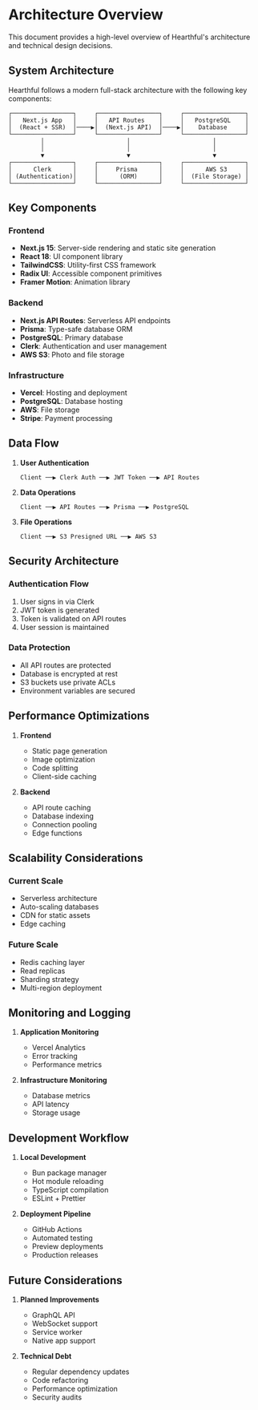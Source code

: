 # Architecture Overview

This document provides a high-level overview of Hearthful's architecture and technical design decisions.

## System Architecture

Hearthful follows a modern full-stack architecture with the following key components:

```
┌─────────────────┐     ┌─────────────────┐     ┌─────────────────┐
│   Next.js App   │     │   API Routes    │     │   PostgreSQL    │
│  (React + SSR)  │────▶│  (Next.js API)  │────▶│    Database     │
└─────────────────┘     └─────────────────┘     └─────────────────┘
         │                       │                       │
         │                       │                       │
         ▼                       ▼                       ▼
┌─────────────────┐     ┌─────────────────┐     ┌─────────────────┐
│      Clerk      │     │     Prisma      │     │      AWS S3     │
│ (Authentication)│     │      (ORM)      │     │  (File Storage) │
└─────────────────┘     └─────────────────┘     └─────────────────┘
```

## Key Components

### Frontend

- **Next.js 15**: Server-side rendering and static site generation
- **React 18**: UI component library
- **TailwindCSS**: Utility-first CSS framework
- **Radix UI**: Accessible component primitives
- **Framer Motion**: Animation library

### Backend

- **Next.js API Routes**: Serverless API endpoints
- **Prisma**: Type-safe database ORM
- **PostgreSQL**: Primary database
- **Clerk**: Authentication and user management
- **AWS S3**: Photo and file storage

### Infrastructure

- **Vercel**: Hosting and deployment
- **PostgreSQL**: Database hosting
- **AWS**: File storage
- **Stripe**: Payment processing

## Data Flow

1. **User Authentication**
   ```
   Client ──▶ Clerk Auth ──▶ JWT Token ──▶ API Routes
   ```

2. **Data Operations**
   ```
   Client ──▶ API Routes ──▶ Prisma ──▶ PostgreSQL
   ```

3. **File Operations**
   ```
   Client ──▶ S3 Presigned URL ──▶ AWS S3
   ```

## Security Architecture

### Authentication Flow

1. User signs in via Clerk
2. JWT token is generated
3. Token is validated on API routes
4. User session is maintained

### Data Protection

- All API routes are protected
- Database is encrypted at rest
- S3 buckets use private ACLs
- Environment variables are secured

## Performance Optimizations

1. **Frontend**
   - Static page generation
   - Image optimization
   - Code splitting
   - Client-side caching

2. **Backend**
   - API route caching
   - Database indexing
   - Connection pooling
   - Edge functions

## Scalability Considerations

### Current Scale

- Serverless architecture
- Auto-scaling databases
- CDN for static assets
- Edge caching

### Future Scale

- Redis caching layer
- Read replicas
- Sharding strategy
- Multi-region deployment

## Monitoring and Logging

1. **Application Monitoring**
   - Vercel Analytics
   - Error tracking
   - Performance metrics

2. **Infrastructure Monitoring**
   - Database metrics
   - API latency
   - Storage usage

## Development Workflow

1. **Local Development**
   - Bun package manager
   - Hot module reloading
   - TypeScript compilation
   - ESLint + Prettier

2. **Deployment Pipeline**
   - GitHub Actions
   - Automated testing
   - Preview deployments
   - Production releases

## Future Considerations

1. **Planned Improvements**
   - GraphQL API
   - WebSocket support
   - Service worker
   - Native app support

2. **Technical Debt**
   - Regular dependency updates
   - Code refactoring
   - Performance optimization
   - Security audits 